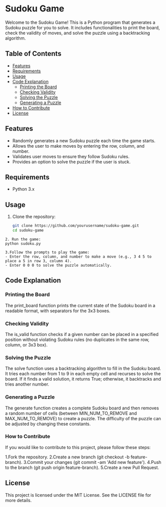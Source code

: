 # Sudoku Game

Welcome to the Sudoku Game! This is a Python program that generates a Sudoku puzzle for you to solve. It includes functionalities to print the board, check the validity of moves, and solve the puzzle using a backtracking algorithm.

## Table of Contents

- [Features](#features)
- [Requirements](#requirements)
- [Usage](#usage)
- [Code Explanation](#code-explanation)
  - [Printing the Board](#printing-the-board)
  - [Checking Validity](#checking-validity)
  - [Solving the Puzzle](#solving-the-puzzle)
  - [Generating a Puzzle](#generating-a-puzzle)
- [How to Contribute](#how-to-contribute)
- [License](#license)

## Features

- Randomly generates a new Sudoku puzzle each time the game starts.
- Allows the user to make moves by entering the row, column, and number.
- Validates user moves to ensure they follow Sudoku rules.
- Provides an option to solve the puzzle if the user is stuck.

## Requirements

- Python 3.x

## Usage

1. Clone the repository:
   ```sh
   git clone https://github.com/yourusername/sudoku-game.git
   cd sudoku-game
```
2. Run the game:
python sudoku.py

3.Follow the prompts to play the game:
- Enter the row, column, and number to make a move (e.g., 3 4 5 to place a 5 in row 3, column 4).
- Enter 0 0 0 to solve the puzzle automatically.
```
## Code Explanation

### Printing the Board
The print_board function prints the current state of the Sudoku board in a readable format, with separators for the 3x3 boxes.

### Checking Validity
The is_valid function checks if a given number can be placed in a specified position without violating Sudoku rules (no duplicates in the same row, column, or 3x3 box).

### Solving the Puzzle
The solve function uses a backtracking algorithm to fill in the Sudoku board. It tries each number from 1 to 9 in each empty cell and recurses to solve the board. If it finds a valid solution, it returns True; otherwise, it backtracks and tries another number.

### Generating a Puzzle
The generate function creates a complete Sudoku board and then removes a random number of cells (between MIN_NUM_TO_REMOVE and MAX_NUM_TO_REMOVE) to create a puzzle. The difficulty of the puzzle can be adjusted by changing these constants.

### How to Contribute
If you would like to contribute to this project, please follow these steps:

1.Fork the repository.
2.Create a new branch (git checkout -b feature-branch).
3.Commit your changes (git commit -am 'Add new feature').
4.Push to the branch (git push origin feature-branch).
5.Create a new Pull Request.
## License
This project is licensed under the MIT License. See the LICENSE file for more details.
